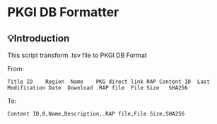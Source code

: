 # PKGI DB Formatter

## 💡Introduction

This script transform .tsv file to PKGI DB Format

From:
```
Title ID	Region	Name	PKG direct link	RAP	Content ID	Last Modification Date	Download .RAP file	File Size	SHA256
```
To:
```
Content ID,0,Name,Description,.RAP file,File Size,SHA256
```

